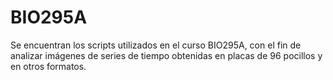 # BIO295A
Se encuentran los scripts utilizados en el curso BIO295A, con el fin de analizar imágenes de series de tiempo obtenidas en placas de 96 pocillos y en otros formatos.
